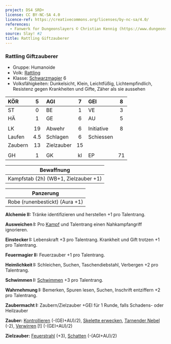 ```yaml
---
project: DS4 SRD+
license: CC BY-NC-SA 4.0
licence-ref: https://creativecommons.org/licenses/by-nc-sa/4.0/
references: 
  - Fanwerk for Dungeonslayers © Christian Kennig (https://www.dungeonslayers.net/)
source: Slay! #2
title: Rattling Giftzauberer
---
```


### Rattling Giftzauberer

- Gruppe: Humanoide
- Volk: [Rattling](../../fanwerk/bestiarium/rattling.md)
- Klasse: [Schwarzmagier](../../grw/charaktere-klasse-schwarzmagier.md) 6
- Volksfähigkeiten: Dunkelsicht, Klein, Leichtfüßig, Lichtempfindlich, Resistenz gegen Krankheiten und Gifte, Zäher als sie aussehen

| KÖR     |  5  | AGI        |  7  | GEI        |  8  |
| :------ | :-: | :--------- | :-: | :--------- | :-: |
| ST      |  0  | BE         |  1  | VE         |  3  |
| HÄ      |  1  | GE         |  6  | AU         |  5  |
|         |     |            |     |            |     |
| LK      | 19  | Abwehr     |  6  | Initiative |  8  |
| Laufen  | 4.5 | Schlagen   |  6  | Schiessen  |     |
| Zaubern | 13  | Zielzauber | 15  |            |     |
|         |     |            |     |            |     |
| GH      |  1  | GK         | kl  | EP         | 71  |

|              Bewaffnung              |
| :----------------------------------: |
| Kampfstab (2h) (WB+1, Zielzauber +1) |

|           Panzerung            |
| :----------------------------: |
| Robe (runenbestickt) (Aura +1) |

**Alchemie II:** Tränke identifizieren und herstellen +1 pro Talentrang.

**Ausweichen I:** Pro [Kampf](../../grw/regeln-kampf.md) und Talentrang einen Nahkampfangriff ignorieren.

**Einstecker I:** Lebenskraft +3 pro Talentrang. Krankheit und Gift trotzen +1 pro Talentrang.

**Feuermagier II:** Feuerzauber +1 pro Talentrang.

**Heimlichkeit I:** Schleichen, Suchen, Taschendiebstahl, Verbergen +2 pro Talentrang.

**Schwimmen I:** [Schwimmen](../../grw/talente/schwimmen.md) +3 pro Talentrang.

**Wahrnehmung I:** Bemerken, Spuren lesen, Suchen, Inschrift entziffern +2 pro Talentrang.

**Zaubermacht I:** Zaubern/Zielzauber +GEI für 1 Runde, falls Schadens- oder Heilzauber

**Zauber:** [Kontrollieren](../../grw/zauber/kontrollieren.md) (-(GEI+AU)/2), [Skelette erwecken](../../grw/zauber/skelette-erwecken.md), [Tarnender Nebel](../../grw/zauber/tarnender-nebel.md) (-2), [Verwirren](../../grw/zauber/verwirren.md) [!] (-(GEI+AU)/2)

**Zielzauber:** [Feuerstrahl](../../grw/zauber/feuerstrahl.md) (+3), [Schatten](../../grw/zauber/schatten.md) (-(AGI+AU)/2)

